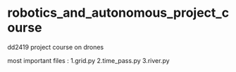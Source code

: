 # robotics_and_autonomous_project_course
dd2419 project course on drones

most important files :
1.grid.py
2.time_pass.py
3.river.py


